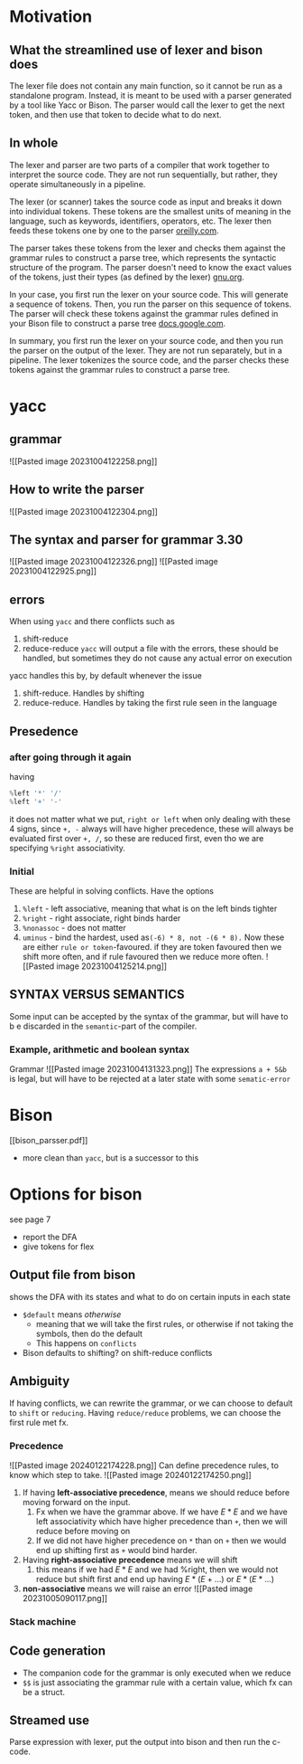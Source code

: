 # Motivation
## What the streamlined use of lexer and bison does
The lexer file does not contain any main function, so it cannot be run as a standalone program. Instead, it is meant to be used with a parser generated by a tool like Yacc or Bison. The parser would call the lexer to get the next token, and then use that token to decide what to do next.
## In whole
The lexer and parser are two parts of a compiler that work together to interpret the source code. They are not run sequentially, but rather, they operate simultaneously in a pipeline.

The lexer (or scanner) takes the source code as input and breaks it down into individual tokens. These tokens are the smallest units of meaning in the language, such as keywords, identifiers, operators, etc. The lexer then feeds these tokens one by one to the parser [oreilly.com](https://www.oreilly.com/library/view/flex-bison/9780596805418/ch01.html).

The parser takes these tokens from the lexer and checks them against the grammar rules to construct a parse tree, which represents the syntactic structure of the program. The parser doesn't need to know the exact values of the tokens, just their types (as defined by the lexer) [gnu.org](https://www.gnu.org/s/bison/manual/bison.html).

In your case, you first run the lexer on your source code. This will generate a sequence of tokens. Then, you run the parser on this sequence of tokens. The parser will check these tokens against the grammar rules defined in your Bison file to construct a parse tree [docs.google.com](https://docs.google.com/presentation/d/1aOmtI88ydlsqwHNdAGWtZasdGq-b8JiI7lTmOHvogqs/htmlpresent).

In summary, you first run the lexer on your source code, and then you run the parser on the output of the lexer. They are not run separately, but in a pipeline. The lexer tokenizes the source code, and the parser checks these tokens against the grammar rules to construct a parse tree.
# yacc
## grammar
![[Pasted image 20231004122258.png]]
## How to write the parser
![[Pasted image 20231004122304.png]]
## The syntax and parser for grammar 3.30
![[Pasted image 20231004122326.png]]
![[Pasted image 20231004122925.png]]
## errors
When using `yacc` and there conflicts such as
1. shift-reduce
2. reduce-reduce
`yacc` will output a file with the errors, these should be handled, but sometimes they do not cause any actual error on execution

yacc handles this by, by default whenever the issue 
1. shift-reduce. Handles by shifting
2. reduce-reduce. Handles by taking the first rule seen in the language
## Presedence

### after going through it again
having 
```c
%left '*' '/'
%left '+' '-'
```
it does not matter what we put, `right or left` when only dealing with these 4 signs, since `+, -` always will have higher precedence, these will always be evaluated first over `+, /`, so these are reduced first, even tho we are specifying `%right` associativity.

### Initial
These are helpful in solving conflicts.
Have the options 
1. `%left` - left associative, meaning that what is on the left binds tighter
2. `%right` - right associate, right binds harder
3. `%nonassoc` - does not matter
4. `uminus` - bind the hardest, used as`(-6) * 8, not -(6 * 8).`
Now these are either `rule or token`-favoured. if they are token favoured then we shift more often, and if rule favoured then we reduce more often.
![[Pasted image 20231004125214.png]]
## SYNTAX VERSUS SEMANTICS
Some input can be accepted by the syntax of the grammar, but will have to b e discarded in the `semantic`-part of the compiler. 
### Example, arithmetic and boolean syntax
Grammar
![[Pasted image 20231004131323.png]]
The expressions `a + 5&b` is legal, but will have to be rejected at a later state with some `sematic-error`


# Bison
[[bison_parsser.pdf]]
- more clean than `yacc`, but is a successor to this
# Options for bison
see page 7
- report the DFA
- give tokens for flex
## Output file from bison
shows the DFA with its states and what to do on certain inputs in each state
- `$default` means _otherwise_
	- meaning that we will take the first rules, or otherwise if not taking the symbols, then do the default
	- This happens on `conflicts`
- Bison defaults to shifting? on shift-reduce conflicts
## Ambiguity
If having conflicts, we can rewrite the grammar, or we can choose to default to `shift` or `reducing`. Having `reduce/reduce` problems, we can choose the first rule met fx.
### Precedence
![[Pasted image 20240122174228.png]]
Can define precedence rules, to know which step to take.
![[Pasted image 20240122174250.png]]
1. If having **left-associative precedence**, means we should reduce before moving forward on the input. 
	1. Fx when we have the grammar above. If we have $E * E$ and we have left associativity which have higher precedence than `+`, then we will reduce before moving on
	2. If we did not have higher precedence on `*` than on `+` then we would end up shifting first as `+` would bind harder.
2. Having **right-associative precedence** means we will shift 
	1. this means if we had $E*E$ and we had %right, then we would not reduce but shift first and end up having $E*(E+...)$ or $E*(E*...)$
3. **non-associative** means we will raise an error
![[Pasted image 20231005090117.png]]
### Stack machine
## Code generation
- The companion code for the grammar is only executed when we reduce
- `$$` is just associating the grammar rule with a certain value, which fx can be a struct.
## Streamed use
Parse expression with lexer, put the output into bison and then run the c-code.
